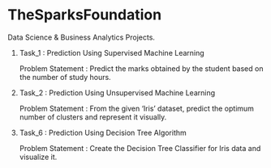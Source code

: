 # TheSparksFoundation
Data Science &amp; Business Analytics Projects.

1) Task_1 : Prediction Using Supervised Machine Learning

   Problem Statement : Predict the marks obtained by the student based on the number of study hours. 


2) Task_2 : Prediction Using Unsupervised Machine Learning

   Problem Statement : From the given ‘Iris’ dataset, predict the optimum number of clusters and represent it visually.


3) Task_6 : Prediction Using Decision Tree Algorithm

   Problem Statement : Create the Decision Tree Classifier for Iris data and visualize it.
